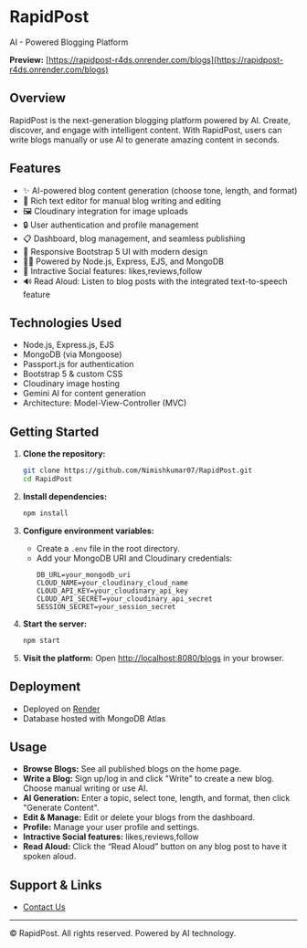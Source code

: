 # RapidPost

AI - Powered Blogging Platform

**Preview:** [https://rapidpost-r4ds.onrender.com/blogs](https://rapidpost-r4ds.onrender.com/blogs)

## Overview

RapidPost is the next-generation blogging platform powered by AI. Create, discover, and engage with intelligent content. With RapidPost, users can write blogs manually or use AI to generate amazing content in seconds.

## Features

- ✨ AI-powered blog content generation (choose tone, length, and format)
- 📝 Rich text editor for manual blog writing and editing
- 🖼️ Cloudinary integration for image uploads
- 🔒 User authentication and profile management
- 📋 Dashboard, blog management, and seamless publishing
- 📱 Responsive Bootstrap 5 UI with modern design
- 🧑‍💻 Powered by Node.js, Express, EJS, and MongoDB
- 📱 Intractive Social features: likes,reviews,follow 
- 🔊 Read Aloud: Listen to blog posts with the integrated text-to-speech feature

## Technologies Used

- Node.js, Express.js, EJS
- MongoDB (via Mongoose)
- Passport.js for authentication
- Bootstrap 5 & custom CSS
- Cloudinary image hosting
- Gemini AI for content generation
- Architecture: Model-View-Controller (MVC)

## Getting Started

1. **Clone the repository:**
   ```bash
   git clone https://github.com/Nimishkumar07/RapidPost.git
   cd RapidPost
   ```

2. **Install dependencies:**
   ```bash
   npm install
   ```

3. **Configure environment variables:**
   - Create a `.env` file in the root directory.
   - Add your MongoDB URI and Cloudinary credentials:
     ```
     DB_URL=your_mongodb_uri
     CLOUD_NAME=your_cloudinary_cloud_name
     CLOUD_API_KEY=your_cloudinary_api_key
     CLOUD_API_SECRET=your_cloudinary_api_secret
     SESSION_SECRET=your_session_secret
     ```

4. **Start the server:**
   ```bash
   npm start
   ```

5. **Visit the platform:**
   Open [http://localhost:8080/blogs](http://localhost:8080/blogs) in your browser.

## Deployment

- Deployed on [Render](https://render.com/)
- Database hosted with MongoDB Atlas

  
## Usage

- **Browse Blogs:** See all published blogs on the home page.
- **Write a Blog:** Sign up/log in and click "Write" to create a new blog. Choose manual writing or use AI.
- **AI Generation:** Enter a topic, select tone, length, and format, then click "Generate Content".
- **Edit & Manage:** Edit or delete your blogs from the dashboard.
- **Profile:** Manage your user profile and settings.
- **Intractive Social features:** likes,reviews,follow 
- **Read Aloud:** Click the “Read Aloud” button on any blog post to have it spoken aloud.

## Support & Links


- [Contact Us](https://www.linkedin.com/in/nimishkumar07/)


---

© RapidPost. All rights reserved. Powered by AI technology.
